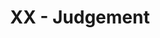 ---
layout: 'layouts/arcana.html'
title: 'XX - Judgement'
summary: 'A card symbolising judgement, inner callings and awakenings.'
displayOrder: 21
card:
    webp: 'images/major-arcana/judgement/Judgement.webp'
    jpg: 'images/major-arcana/judgement/Judgement.jpg'
    alt: 'The Sun card. A couple riding horses in a golden field while smiling at eachother.'
    
meaning:
    general: 'Judgement represents the judgement of the self and others, as well as being called to make life-changing decisions.'
    example: "If you get this card then you may be being judged too harshly by others, or you may be the one judging. It also represents something calling you to pursue - this might be a new-found passion or talent. It also represents you needing to make one or more decisions that could completely change your life, even if you don't know which choices those are yet."
keywords:
    - 'Judgement'
    - 'Inner calling'
    - 'Awakening'
    - 'Self-evaluation'
    - 'Inner calling'
    - 'Life-changing decisions'

quote: "It’s funny how you wake up each day and never really know if it’ll be one that will change your life forever."
quoteby: "The Secret World of Arrietty"
---